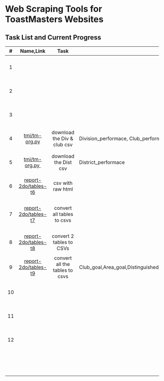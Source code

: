 # Web Scraping Tools for ToastMasters Websites

## Task List and Current Progress

| #   | Name,Link                                                                         | Task                           | CSV-names                                                                                                  | Notes                               | Status                   |
|:---:|:---------------------------------------------------------------------------------:|:------------------------------:| ---------------------------------------------------------------------------------------------------------- | ----------------------------------- |:------------------------:|
| 1   |                                                                                   |                                |                                                                                                            |                                     | <ul><li>- [ ] </li></ul> |
| 2   |                                                                                   |                                |                                                                                                            |                                     | <ul><li>- [ ] </li></ul> |
| 3   |                                                                                   |                                |                                                                                                            |                                     | <ul><li>- [ ] </li></ul> |
| 4   | [tmi/tm-org.py](https://dashboards.toastmasters.org/District.aspx?id=98)          | download the Div & club csv    | Division_performace, Club_performace                                                                       |                                     | <ul><li>- [x] </li></ul> |
| 5   | [tmi/tm-org.py ](https://dashboards.toastmasters.org/Division.aspx?id=98)         | download the Dist csv          | District_performace                                                                                        |                                     | <ul><li>- [x] </li></ul> |
| 6   | [report-2do/tables-t6](https://reports2.toastmasters.org/ToDo.cgi?dist=98)        | csv with raw html              |                                                                                                            |                                     | <ul><li>- [x] </li></ul> |
| 7   | [report-2do/tables-t7](https://reports2.toastmasters.org/D98/D98-2021-01-16.html) | convert all tables to csvs     |                                                                                                            | Dynamic Page, based on date - TODO! | <ul><li>- [ ] </li></ul> |
| 8   | [report-2do/tables-t8](https://reports2.toastmasters.org/PrezExt20.cgi)           | convert 2 tables to CSVs       |                                                                                                            |                                     | <ul><li>- [x] </li></ul> |
| 9   | [report-2do/tables-t9](https://reports2.toastmasters.org/District.cgi?dist=98)    | convert all the tables to csvs | Club_goal,Area_goal,Distinguished_Division_goals,Distinguished_Area_goals,Clubs_need_coach,Top10_Edu_Award | d                                   | <ul><li>- [x] </li></ul> |
| 10  |                                                                                   |                                |                                                                                                            |                                     | <ul><li>- [ ] </li></ul> |
| 11  |                                                                                   |                                |                                                                                                            |                                     | <ul><li>- [ ] </li></ul> |
| 12  |                                                                                   |                                |                                                                                                            |                                     | <ul><li>- [ ] </li></ul> |
|     |                                                                                   |                                |                                                                                                            |                                     | <ul><li>- [ ] </li></ul> |
